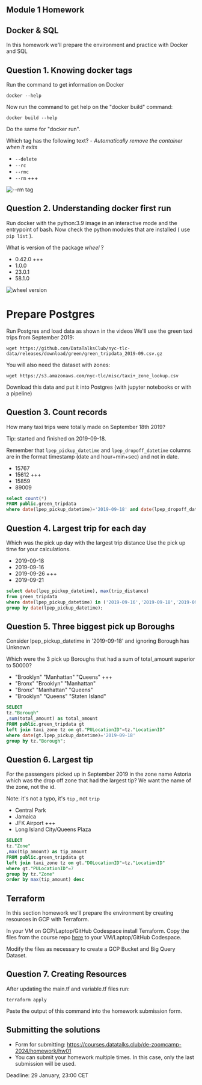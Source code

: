 ## Module 1 Homework

## Docker & SQL

In this homework we'll prepare the environment 
and practice with Docker and SQL

## Question 1. Knowing docker tags

Run the command to get information on Docker 

```docker --help```

Now run the command to get help on the "docker build" command:

```docker build --help```

Do the same for "docker run".

Which tag has the following text? - *Automatically remove the container when it exits* 

- `--delete`
- `--rc`
- `--rmc`
- `--rm` +++

![--rm tag](img/20240128132507.png)

## Question 2. Understanding docker first run 

Run docker with the python:3.9 image in an interactive mode and the entrypoint of bash.
Now check the python modules that are installed ( use ```pip list``` ). 

What is version of the package *wheel* ?

- 0.42.0 +++
- 1.0.0
- 23.0.1
- 58.1.0

![wheel version](img/20240128132635.png)

# Prepare Postgres

Run Postgres and load data as shown in the videos
We'll use the green taxi trips from September 2019:

```wget https://github.com/DataTalksClub/nyc-tlc-data/releases/download/green/green_tripdata_2019-09.csv.gz```

You will also need the dataset with zones:

```wget https://s3.amazonaws.com/nyc-tlc/misc/taxi+_zone_lookup.csv```

Download this data and put it into Postgres (with jupyter notebooks or with a pipeline)

## Question 3. Count records 

How many taxi trips were totally made on September 18th 2019?

Tip: started and finished on 2019-09-18. 

Remember that `lpep_pickup_datetime` and `lpep_dropoff_datetime` columns are in the format timestamp (date and hour+min+sec) and not in date.

- 15767
- 15612 +++
- 15859
- 89009

```sql
select count(*)
FROM public.green_tripdata
where date(lpep_pickup_datetime)='2019-09-18' and date(lpep_dropoff_datetime)='2019-09-18'
```
## Question 4. Largest trip for each day

Which was the pick up day with the largest trip distance
Use the pick up time for your calculations.

- 2019-09-18
- 2019-09-16
- 2019-09-26 +++
- 2019-09-21


```sql
select date(lpep_pickup_datetime), max(trip_distance) 
from green_tripdata
where date(lpep_pickup_datetime) in ('2019-09-16','2019-09-18','2019-09-26','2019-09-21')
group by date(lpep_pickup_datetime);
```

## Question 5. Three biggest pick up Boroughs

Consider lpep_pickup_datetime in '2019-09-18' and ignoring Borough has Unknown

Which were the 3 pick up Boroughs that had a sum of total_amount superior to 50000?
 
- "Brooklyn" "Manhattan" "Queens" +++
- "Bronx" "Brooklyn" "Manhattan"
- "Bronx" "Manhattan" "Queens" 
- "Brooklyn" "Queens" "Staten Island"

```sql
SELECT
tz."Borough"
,sum(total_amount) as total_amount
FROM public.green_tripdata gt
left join taxi_zone tz on gt."PULocationID"=tz."LocationID"
where date(gt.lpep_pickup_datetime)='2019-09-18'
group by tz."Borough";
```
## Question 6. Largest tip

For the passengers picked up in September 2019 in the zone name Astoria which was the drop off zone that had the largest tip?
We want the name of the zone, not the id.

Note: it's not a typo, it's `tip` , not `trip`

- Central Park
- Jamaica
- JFK Airport +++
- Long Island City/Queens Plaza

```sql
SELECT
tz."Zone"
,max(tip_amount) as tip_amount
FROM public.green_tripdata gt
left join taxi_zone tz on gt."DOLocationID"=tz."LocationID"
where gt."PULocationID"=7
group by tz."Zone"
order by max(tip_amount) desc
```

## Terraform

In this section homework we'll prepare the environment by creating resources in GCP with Terraform.

In your VM on GCP/Laptop/GitHub Codespace install Terraform. 
Copy the files from the course repo
[here](https://github.com/DataTalksClub/data-engineering-zoomcamp/tree/main/01-docker-terraform/1_terraform_gcp/terraform) to your VM/Laptop/GitHub Codespace.

Modify the files as necessary to create a GCP Bucket and Big Query Dataset.


## Question 7. Creating Resources

After updating the main.tf and variable.tf files run:

```
terraform apply
```

Paste the output of this command into the homework submission form.


## Submitting the solutions

* Form for submitting: https://courses.datatalks.club/de-zoomcamp-2024/homework/hw01
* You can submit your homework multiple times. In this case, only the last submission will be used. 

Deadline: 29 January, 23:00 CET
